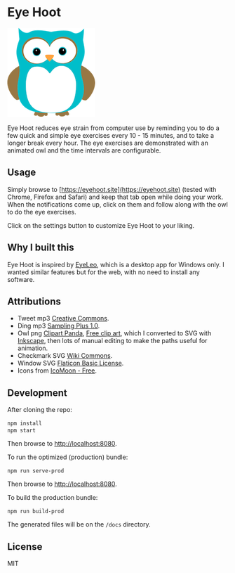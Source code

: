 # Eye Hoot

![Owl](images/owl-small.png "Owl")

Eye Hoot reduces eye strain from computer use by reminding you to do a few quick and simple eye exercises every 10 - 15 minutes, and to take a longer break every hour. The eye exercises are demonstrated with an animated owl and the time intervals are configurable.

## Usage

Simply browse to [https://eyehoot.site](https://eyehoot.site) (tested with Chrome, Firefox and Safari) and keep that tab open while doing your work.
When the notifications come up, click on them and follow along with the owl to do the eye exercises.

Click on the settings button to customize Eye Hoot to your liking.

## Why I built this

Eye Hoot is inspired by [EyeLeo](http://eyeleo.com/overview), which is a desktop app for Windows only.
I wanted similar features but for the web, with no need to install any software.

## Attributions

* Tweet mp3 [Creative Commons](https://notificationsounds.com/message-tones/rvrb2-15).
* Ding mp3 [Sampling Plus 1.0](http://soundbible.com/1424-Air-Plane-Ding.html).
* Owl png [Clipart Panda](http://www.clipartpanda.com/clipart_images/owl-clipart-post-3-4374931), [Free clip art](http://www.clipartpanda.com/categories/owl-clip-art-free-cute), which I converted to SVG with [Inkscape](https://inkscape.org/en/), then lots of manual editing to make the paths useful for animation.
* Checkmark SVG [Wiki Commons](https://commons.wikimedia.org/wiki/File:Echo_curation_alt_check_mark.svg).
* Window SVG [Flaticon Basic License](https://www.shareicon.net/window-decoration-curtains-furniture-and-household-construction-and-tools-846321).
* Icons from [IcoMoon - Free](https://icomoon.io/app/#/select).

## Development

After cloning the repo:

```shell
npm install
npm start
```

Then browse to [http://localhost:8080](http://localhost:8080).

To run the optimized (production) bundle:

```shell
npm run serve-prod
```

Then browse to [http://localhost:8080](http://localhost:8080).

To build the production bundle:

```shell
npm run build-prod
```

The generated files will be on the `/docs` directory.

## License

MIT
